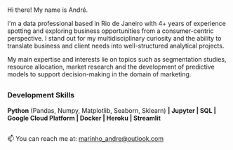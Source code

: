 ### 

Hi there! My name is André.

I'm a data professional based in Rio de Janeiro with 4+ years of experience spotting and exploring business opportunities from a consumer-centric perspective. I stand out for my multidisciplinary curiosity and the ability to translate business and client needs into well-structured analytical projects.

My main expertise and interests lie on topics such as segmentation studies, resource allocation, market research and the development of predictive models to support decision-making in the domain of marketing.

##

### Development Skills

**Python** (Pandas, Numpy, Matplotlib, Seaborn, Sklearn) **| Jupyter | SQL | Google Cloud Platform | Docker | Heroku | Streamlit**


##

📫 You can reach me at: marinho_andre@outlook.com
